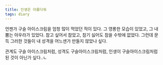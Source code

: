 ```yaml
---
title: 인생은 아름다워
tags: diary
---
```


언젠가 구슬 아이스크림을 엄청 많이 먹었던 적이 있다. 그 영롱한 모습이 있었고, 그 내뿜는 아우라가 있었다. 참고 싶어서 참았고, 참기 싫어도 참을 수밖에 없었다. 그런데 문득 그러한 것들이 내 성격을 어느샌가 만들지 않았나 싶다.

관계도 구슬 아이스크림처럼, 성격도 구슬아이스크림처럼, 인생이 구슬아이스크림처럼 된 것이 아닌가 싶다..ㄴ